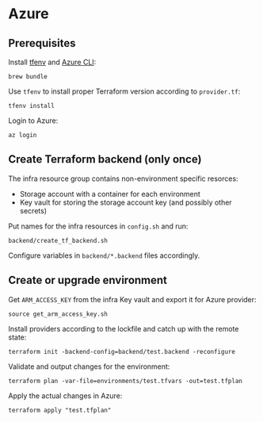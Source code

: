 # Azure

## Prerequisites

Install [tfenv](https://github.com/tfutils/tfenv) and [Azure CLI](https://docs.microsoft.com/en-us/cli/azure/install-azure-cli?view=azure-cli-latest):

    brew bundle

Use `tfenv` to install proper Terraform version according to `provider.tf`:

    tfenv install

Login to Azure:

    az login

## Create Terraform backend (only once)

The infra resource group contains non-environment specific resorces:

- Storage account with a container for each environment
- Key vault for storing the storage account key (and possibly other secrets)

Put names for the infra resources in `config.sh` and run:

    backend/create_tf_backend.sh

Configure variables in `backend/*.backend` files accordingly.

## Create or upgrade environment

Get `ARM_ACCESS_KEY` from the infra Key vault and export it for Azure provider:

    source get_arm_access_key.sh

Install providers according to the lockfile and catch up with the remote state:

    terraform init -backend-config=backend/test.backend -reconfigure

Validate and output changes for the environment:

    terraform plan -var-file=environments/test.tfvars -out=test.tfplan

Apply the actual changes in Azure:

    terraform apply "test.tfplan"
